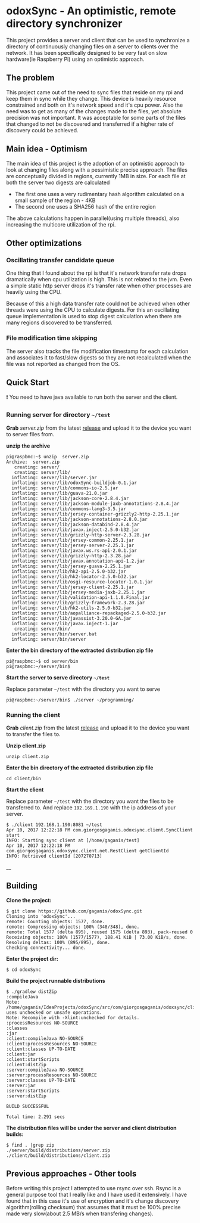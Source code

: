 # odoxSync - An optimistic, remote directory synchronizer

This project provides a server and client that can be used
to synchronize a directory of continuously changing files on
a server to clients over the network. It has been
specifically designed to be very fast on slow hardware(ie
Raspberry Pi) using an optimistic approach.

## The problem

This project came out of the need to sync files that reside
on my rpi and keep them in sync while they change. This
device is heavily resource constrained and both on it's
network speed and it's cpu power. Also the need was to get
as many of the changes made to the files, yet absolute
precision was not important. It was acceptable for some
parts of the files that changed to not be discovered and
transferred if a higher rate of discovery could be achieved.

## Main idea - Optimism

The main idea of this project is the adoption of an
optimistic approach to look at changing files along with a
pessimistic precise approach. The files are conceptually
divided in regions, currently 1MB in size. For each file at
both the server two digests are calculated

 - The first one uses a very rudimentary hash algorithm
   calculated on a small sample of the region - 4KB
 - The second one uses a SHA256 hash of the entire region

The above calculations happen in parallel(using multiple
threads), also increasing the multicore utilization of the
rpi. 

## Other optimizations

### Oscillating transfer candidate queue

One thing that I found about the rpi is that it's network
transfer rate drops dramatically when cpu utilization is
high. This is not related to the jvm. Even a simple static
http server drops it's transfer rate when other processes
are heavily using the CPU.

Because of this a high data transfer rate could not be
achieved when other threads were using the CPU to calculate
digests. For this an oscillating queue implementation is
used to stop digest calculation when there are many regions
discovered to be transferred.

### File modification time skipping

The server also tracks  the file modification timestamp for
each calculation and associates it to fast/slow digests so
they are not recalculated when the file was not reported as
changed from the OS.

## Quick Start

:exclamation: You need to have java available to run both the 
server and the client.

### Running server for directory `~/test`

__Grab__ _server.zip_ from the latest [release](https://github.com/gaganis/odoxSync/releases)
and upload it to the device you want to server files from.

__unzip the archive__
```
pi@raspbmc:~$ unzip  server.zip
Archive:  server.zip
   creating: server/
   creating: server/lib/
  inflating: server/lib/server.jar
  inflating: server/lib/odoxSync-buildjob-0.1.jar
  inflating: server/lib/commons-io-2.5.jar
  inflating: server/lib/guava-21.0.jar
  inflating: server/lib/jackson-core-2.8.4.jar
  inflating: server/lib/jackson-module-jaxb-annotations-2.8.4.jar
  inflating: server/lib/commons-lang3-3.5.jar
  inflating: server/lib/jersey-container-grizzly2-http-2.25.1.jar
  inflating: server/lib/jackson-annotations-2.8.0.jar
  inflating: server/lib/jackson-databind-2.8.4.jar
  inflating: server/lib/javax.inject-2.5.0-b32.jar
  inflating: server/lib/grizzly-http-server-2.3.28.jar
  inflating: server/lib/jersey-common-2.25.1.jar
  inflating: server/lib/jersey-server-2.25.1.jar
  inflating: server/lib/javax.ws.rs-api-2.0.1.jar
  inflating: server/lib/grizzly-http-2.3.28.jar
  inflating: server/lib/javax.annotation-api-1.2.jar
  inflating: server/lib/jersey-guava-2.25.1.jar
  inflating: server/lib/hk2-api-2.5.0-b32.jar
  inflating: server/lib/hk2-locator-2.5.0-b32.jar
  inflating: server/lib/osgi-resource-locator-1.0.1.jar
  inflating: server/lib/jersey-client-2.25.1.jar
  inflating: server/lib/jersey-media-jaxb-2.25.1.jar
  inflating: server/lib/validation-api-1.1.0.Final.jar
  inflating: server/lib/grizzly-framework-2.3.28.jar
  inflating: server/lib/hk2-utils-2.5.0-b32.jar
  inflating: server/lib/aopalliance-repackaged-2.5.0-b32.jar
  inflating: server/lib/javassist-3.20.0-GA.jar
  inflating: server/lib/javax.inject-1.jar
   creating: server/bin/
  inflating: server/bin/server.bat
  inflating: server/bin/server
```

__Enter the bin directory of the extracted distribution zip file__
```
pi@raspbmc:~$ cd server/bin
pi@raspbmc:~/server/bin$
```

__Start the server to serve directory `~/test`__ 

Replace parameter `~/test` with the directory you want to serve

```
pi@raspbmc:~/server/bin$ ./server ~/programming/
```

### Running the client

__Grab__ _client.zip_ from the latest [release](https://github.com/gaganis/odoxSync/releases)
and upload it to the device you want to transfer the files to.

__Unzip client.zip__
```
unzip client.zip 
```
__Enter the bin directory of the extracted distribution zip file__
```
cd client/bin
```
__Start the client__ 

Replace parameter `~/test` with the directory you want the files to be transferred
to. And replace `192.169.1.190` with the ip address of your server.
```
$ ./client 192.168.1.190:8081 ~/test 
Apr 10, 2017 12:22:18 PM com.giorgosgaganis.odoxsync.client.SyncClient start
INFO: Starting sync client at [/home/gaganis/test]
Apr 10, 2017 12:22:18 PM com.giorgosgaganis.odoxsync.client.net.RestClient getClientId
INFO: Retrieved clientId [207270713]
```


__
## Building

__Clone the project:__
```
$ git clone https://github.com/gaganis/odoxSync.git
Cloning into 'odoxSync'...
remote: Counting objects: 1577, done.
remote: Compressing objects: 100% (348/348), done.
remote: Total 1577 (delta 895), reused 1575 (delta 893), pack-reused 0
Receiving objects: 100% (1577/1577), 188.41 KiB | 73.00 KiB/s, done.
Resolving deltas: 100% (895/895), done.
Checking connectivity... done.
```

__Enter the project dir:__
```
$ cd odoxSync
```

__Build the project runnable distributions__
```
$ ./gradlew distZip
:compileJava
Note: /home/gaganis/IdeaProjects/odoxSync/src/com/giorgosgaganis/odoxsync/client/FileOperations.java uses unchecked or unsafe operations.
Note: Recompile with -Xlint:unchecked for details.
:processResources NO-SOURCE
:classes
:jar
:client:compileJava NO-SOURCE
:client:processResources NO-SOURCE
:client:classes UP-TO-DATE
:client:jar
:client:startScripts
:client:distZip
:server:compileJava NO-SOURCE
:server:processResources NO-SOURCE
:server:classes UP-TO-DATE
:server:jar
:server:startScripts
:server:distZip

BUILD SUCCESSFUL

Total time: 2.291 secs
```

__The distribution files will be under the server and client distribution builds:__
```
$ find . |grep zip
./server/build/distributions/server.zip
./client/build/distributions/client.zip
```

## Previous approaches - Other tools

Before writing this project I attempted to use rsync over
ssh. Rsync is a general purpose tool that I really like and
I have used it extensively. I have found that in this case
it's use of encryption and it's change discovery
algorithm(rolling checksum) that assumes that it must be
100% precise made very slow(about 2.5 MB/s when transfering
changes). 
 
